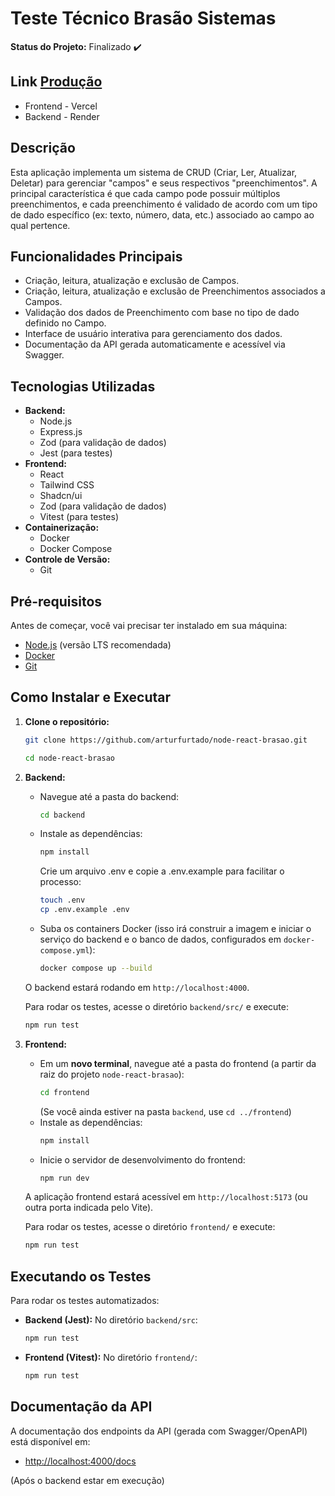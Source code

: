 # Teste Técnico Brasão Sistemas

**Status do Projeto:** Finalizado ✔️
## Link [Produção](https://node-react-brasao-v37a.vercel.app/)
* Frontend - Vercel
* Backend - Render

## Descrição

Esta aplicação implementa um sistema de CRUD (Criar, Ler, Atualizar, Deletar) para gerenciar "campos" e seus respectivos "preenchimentos". A principal característica é que cada campo pode possuir múltiplos preenchimentos, e cada preenchimento é validado de acordo com um tipo de dado específico (ex: texto, número, data, etc.) associado ao campo ao qual pertence.

## Funcionalidades Principais

* Criação, leitura, atualização e exclusão de Campos.
* Criação, leitura, atualização e exclusão de Preenchimentos associados a Campos.
* Validação dos dados de Preenchimento com base no tipo de dado definido no Campo.
* Interface de usuário interativa para gerenciamento dos dados.
* Documentação da API gerada automaticamente e acessível via Swagger.

## Tecnologias Utilizadas

* **Backend:**
    * Node.js
    * Express.js
    * Zod (para validação de dados)
    * Jest (para testes)
* **Frontend:**
    * React
    * Tailwind CSS
    * Shadcn/ui
    * Zod (para validação de dados)
    * Vitest (para testes)
* **Containerização:**
    * Docker
    * Docker Compose
* **Controle de Versão:**
    * Git

## Pré-requisitos

Antes de começar, você vai precisar ter instalado em sua máquina:

* [Node.js](https://nodejs.org/en/) (versão LTS recomendada)
* [Docker](https://www.docker.com/get-started)
* [Git](https://git-scm.com/)

## Como Instalar e Executar

1.  **Clone o repositório:**
    ```bash
    git clone https://github.com/arturfurtado/node-react-brasao.git

    cd node-react-brasao
    ```

2.  **Backend:**
    * Navegue até a pasta do backend:
        ```bash
        cd backend
        ```
    * Instale as dependências:
        ```bash
        npm install
        ```
        Crie um arquivo .env e copie a .env.example para facilitar o processo:
        ```bash
        touch .env
        cp .env.example .env
        ```
    * Suba os containers Docker (isso irá construir a imagem e iniciar o serviço do backend e o banco de dados, configurados em `docker-compose.yml`):
        ```bash
        docker compose up --build
        ```
    O backend estará rodando em `http://localhost:4000`.

    Para rodar os testes, acesse o diretório `backend/src/` e execute:
    ```bash
    npm run test


3.  **Frontend:**
    * Em um **novo terminal**, navegue até a pasta do frontend (a partir da raiz do projeto `node-react-brasao`):
        ```bash
        cd frontend 
        ```
        (Se você ainda estiver na pasta `backend`, use `cd ../frontend`)
    * Instale as dependências:
        ```bash
        npm install
        ```
    * Inicie o servidor de desenvolvimento do frontend:
        ```bash
        npm run dev
        ```
    A aplicação frontend estará acessível em `http://localhost:5173` (ou outra porta indicada pelo Vite).

    Para rodar os testes, acesse o diretório `frontend/` e execute:
    ```bash
    npm run test


## Executando os Testes

Para rodar os testes automatizados:

* **Backend (Jest):**
    No diretório `backend/src`:
    ```bash
    npm run test
    ```

* **Frontend (Vitest):**
    No diretório `frontend/`:
    ```bash
    npm run test
    ```

## Documentação da API

A documentação dos endpoints da API (gerada com Swagger/OpenAPI) está disponível em:

* [http://localhost:4000/docs](http://localhost:4000/docs)

(Após o backend estar em execução)
